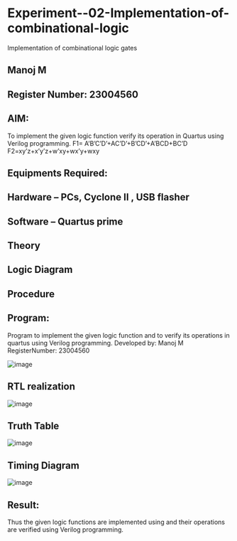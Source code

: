 # Experiment--02-Implementation-of-combinational-logic
Implementation of combinational logic gates

## Manoj M

## Register Number: 23004560

## AIM:
To implement the given logic function verify its operation in Quartus using Verilog programming.
 F1= A’B’C’D’+AC’D’+B’CD’+A’BCD+BC’D
F2=xy’z+x’y’z+w’xy+wx’y+wxy
 
 
 
## Equipments Required:
## Hardware – PCs, Cyclone II , USB flasher
## Software – Quartus prime


## Theory
 

## Logic Diagram
## Procedure
## Program:
Program to implement the given logic function and to verify its operations in quartus using Verilog programming.
Developed by: Manoj M
RegisterNumber: 23004560

![image](https://github.com/Manoj0079940/Experiment--02-Implementation-of-combinational-logic-/assets/149366208/a4fe5411-e819-45d5-8fa0-194e00e54f09)

## RTL realization

![image](https://github.com/Manoj0079940/Experiment--02-Implementation-of-combinational-logic-/assets/149366208/39593d81-09c6-46d5-b8bd-c484405f94c0)

## Truth Table

![image](https://github.com/Manoj0079940/Experiment--02-Implementation-of-combinational-logic-/assets/149366208/2058d8ed-a74c-4dff-81bf-9b65190b1628)


## Timing Diagram

![image](https://github.com/Manoj0079940/Experiment--02-Implementation-of-combinational-logic-/assets/149366208/cf61f438-8e88-4275-bd2c-adf71e703e03)

## Result:
Thus the given logic functions are implemented using  and their operations are verified using Verilog programming.
